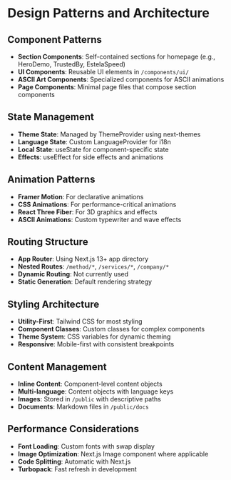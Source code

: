 # Design Patterns and Architecture

## Component Patterns
- **Section Components**: Self-contained sections for homepage (e.g., HeroDemo, TrustedBy, EstelaSpeed)
- **UI Components**: Reusable UI elements in `/components/ui/`
- **ASCII Art Components**: Specialized components for ASCII animations
- **Page Components**: Minimal page files that compose section components

## State Management
- **Theme State**: Managed by ThemeProvider using next-themes
- **Language State**: Custom LanguageProvider for i18n
- **Local State**: useState for component-specific state
- **Effects**: useEffect for side effects and animations

## Animation Patterns
- **Framer Motion**: For declarative animations
- **CSS Animations**: For performance-critical animations
- **React Three Fiber**: For 3D graphics and effects
- **ASCII Animations**: Custom typewriter and wave effects

## Routing Structure
- **App Router**: Using Next.js 13+ app directory
- **Nested Routes**: `/method/*`, `/services/*`, `/company/*`
- **Dynamic Routing**: Not currently used
- **Static Generation**: Default rendering strategy

## Styling Architecture
- **Utility-First**: Tailwind CSS for most styling
- **Component Classes**: Custom classes for complex components
- **Theme System**: CSS variables for dynamic theming
- **Responsive**: Mobile-first with consistent breakpoints

## Content Management
- **Inline Content**: Component-level content objects
- **Multi-language**: Content objects with language keys
- **Images**: Stored in `/public` with descriptive paths
- **Documents**: Markdown files in `/public/docs`

## Performance Considerations
- **Font Loading**: Custom fonts with swap display
- **Image Optimization**: Next.js Image component where applicable
- **Code Splitting**: Automatic with Next.js
- **Turbopack**: Fast refresh in development